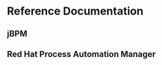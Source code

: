 # Reference Documentation

jBPM
----------------------------------

Red Hat Process Automation Manager
----------------------------------
